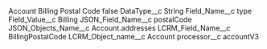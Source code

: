 <?xml version="1.0" encoding="UTF-8"?>
<CustomMetadata xmlns="http://soap.sforce.com/2006/04/metadata" xmlns:xsi="http://www.w3.org/2001/XMLSchema-instance" xmlns:xsd="http://www.w3.org/2001/XMLSchema">
    <label>Account Billing Postal Code</label>
    <protected>false</protected>
    <values>
        <field>DataType__c</field>
        <value xsi:type="xsd:string">String</value>
    </values>
    <values>
        <field>Field_Name__c</field>
        <value xsi:type="xsd:string">type</value>
    </values>
    <values>
        <field>Field_Value__c</field>
        <value xsi:type="xsd:string">Billing</value>
    </values>
    <values>
        <field>JSON_Field_Name__c</field>
        <value xsi:type="xsd:string">postalCode</value>
    </values>
    <values>
        <field>JSON_Objects_Name__c</field>
        <value xsi:type="xsd:string">Account.addresses</value>
    </values>
    <values>
        <field>LCRM_Field_Name__c</field>
        <value xsi:type="xsd:string">BillingPostalCode</value>
    </values>
    <values>
        <field>LCRM_Object_name__c</field>
        <value xsi:type="xsd:string">Account</value>
    </values>
    <values>
        <field>processor__c</field>
        <value xsi:type="xsd:string">accountV3</value>
    </values>
</CustomMetadata>
